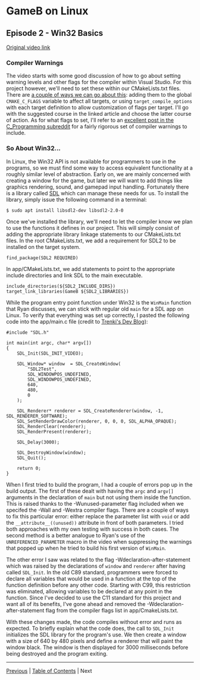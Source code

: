 # GameB on Linux

## Episode 2 - Win32 Basics

[Original video link](https://www.youtube.com/watch?v=lw1TT0W0IYo&list=PLlaINRtydtNWuRfd4Ra3KeD6L9FP_tDE7&index=2)

### Compiler Warnings

The video starts with some good discussion of how to go about setting warning levels and other flags for the compiler within Visual Studio. For this project however, we'll need to set these within our CMakeLists.txt files. There are [a couple of ways we can go about this](https://foonathan.net/2018/10/cmake-warnings/): adding them to the global `CMAKE_C_FLAGS` variable to affect all targets, or using `target_compile_options` with each target definition to allow customization of flags per target. I'll go with the suggested course in the linked article and choose the latter course of action. As for what flags to set, I'll refer to an [excellent post in the C_Programming subreddit](https://www.reddit.com/r/C_Programming/comments/ievcev/what_is_the_most_effective_set_of_gcc_warning/g2jrvgk/) for a fairly rigorous set of compiler warnings to include.

### So About Win32...

In Linux, the Win32 API is not available for programmers to use in the programs, so we must find some way to access equivalent functionality at a roughly similar level of abstraction. Early on, we are mainly concerned with creating a window for the game, but later we will want to add things like graphics rendering, sound, and gamepad input handling. Fortunately there is a library called [SDL](https://www.libsdl.org/) which can manage these needs for us. To install the library, simply issue the following command in a terminal:

    $ sudo apt install libsdl2-dev libsdl2-2.0-0

Once we've installed the library, we'll need to let the compiler know we plan to use the functions it defines in our project. This will simply consist of adding the appropriate library linkage statements to our CMakeLists.txt files. In the root CMakeLists.txt, we add a requirement for SDL2 to be installed on the target system.

    find_package(SDL2 REQUIRED)

In app/CMakeLists.txt, we add statements to point to the appropriate include directories and link SDL to the main executable.

    include_directories(${SDL2_INCLUDE_DIRS})
    target_link_libraries(GameB ${SDL2_LIBRARIES})

While the program entry point function under Win32 is the `WinMain` function that Ryan discusses, we can stick with regular old `main` for a SDL app on Linux. To verify that everything was set up correctly, I pasted the following code into the app/main.c file (credit to [Trenki's Dev Blog](https://trenki2.github.io/blog/2017/06/02/using-sdl2-with-cmake/)):

    #include "SDL.h"
 
    int main(int argc, char* argv[])
    {
        SDL_Init(SDL_INIT_VIDEO);

        SDL_Window* window  = SDL_CreateWindow(
            "SDL2Test",
            SDL_WINDOWPOS_UNDEFINED,
            SDL_WINDOWPOS_UNDEFINED,
            640,
            480,
            0
        );

        SDL_Renderer* renderer = SDL_CreateRenderer(window, -1, SDL_RENDERER_SOFTWARE);
        SDL_SetRenderDrawColor(renderer, 0, 0, 0, SDL_ALPHA_OPAQUE);
        SDL_RenderClear(renderer);
        SDL_RenderPresent(renderer);

        SDL_Delay(3000);

        SDL_DestroyWindow(window);
        SDL_Quit();

        return 0;
    }

When I first tried to build the program, I had a couple of errors pop up in the build output. The first of these dealt with having the `argc` and `argv[]` arguments in the declaration of `main` but not using them inside the function. This is raised thanks to the -Wunused-parameter flag included when we specifed the -Wall and -Wextra compiler flags. There are a couple of ways to fix this particular error: either replace the parameter list with `void` or add the `__attribute__((unused))` attribute in front of both parameters. I tried both approaches with my own testing with success in both cases. The second method is a better analogue to Ryan's use of the `UNREFERENCED_PARAMETER` macro in the video when suppressing the warnings that popped up when he tried to build his first version of `WinMain`.

The other error I saw was related to the flag -Wdeclaration-after-statement which was raised by the declarations of `window` and `renderer` after having called `SDL_Init`. In the old C89 standard, programmers were forced to declare all variables that would be used in a function at the top of the function definition before any other code. Starting with C99, this restriction was eliminated, allowing variables to be declared at any point in the function. Since I've decided to use the C11 standard for this project and want all of its benefits, I've gone ahead and removed the -Wdeclaration-after-statement flag from the compiler flags list in app/CmakeLists.txt.

With these changes made, the code compiles without error and runs as expected. To briefly explain what the code does, the call to `SDL_Init` initializes the SDL library for the program's use. We then create a window with a size of 640 by 480 pixels and define a renderer that will paint the window black. The window is then displayed for 3000 milliseconds before being destroyed and the program exiting.

***

[Previous](Episode01.md) | [Table of Contents](../README.md) | Next